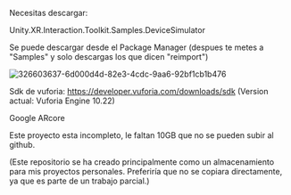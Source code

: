 Necesitas descargar:

Unity.XR.Interaction.Toolkit.Samples.DeviceSimulator


Se puede descargar desde el Package Manager (despues te metes a "Samples" y solo descargas los que dicen "reimport")

![326603637-6d000d4d-82e3-4cdc-9aa6-92bf1cb1b476](https://github.com/AjoseLopeZzz/Uao_Mall_Parcial2/assets/141409530/8d8bc286-e356-4ca9-a822-4048d8c3f052)

Sdk de vuforia: https://developer.vuforia.com/downloads/sdk (Version actual: Vuforia Engine 10.22)

Google ARcore

Este proyecto esta incompleto, le faltan 10GB que no se pueden subir al github.

(Este repositorio se ha creado principalmente como un almacenamiento para mis proyectos personales. Preferiría que no se copiara directamente, ya que es parte de un trabajo parcial.)
